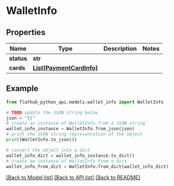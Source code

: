 # WalletInfo


## Properties

Name | Type | Description | Notes
------------ | ------------- | ------------- | -------------
**status** | **str** |  | 
**cards** | [**List[PaymentCardInfo]**](PaymentCardInfo.md) |  | 

## Example

```python
from flathub_python_api.models.wallet_info import WalletInfo

# TODO update the JSON string below
json = "{}"
# create an instance of WalletInfo from a JSON string
wallet_info_instance = WalletInfo.from_json(json)
# print the JSON string representation of the object
print(WalletInfo.to_json())

# convert the object into a dict
wallet_info_dict = wallet_info_instance.to_dict()
# create an instance of WalletInfo from a dict
wallet_info_from_dict = WalletInfo.from_dict(wallet_info_dict)
```
[[Back to Model list]](../README.md#documentation-for-models) [[Back to API list]](../README.md#documentation-for-api-endpoints) [[Back to README]](../README.md)


